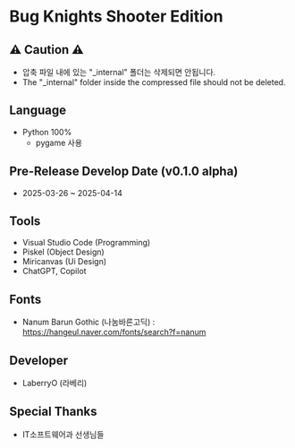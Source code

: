 Bug Knights Shooter Edition
=============

## ⚠️ Caution ⚠️
- 압축 파일 내에 있는 "_internal" 폴더는 삭제되면 안됩니다.
- The "_internal" folder inside the compressed file should not be deleted.

## Language
- Python 100%
    - pygame 사용

## Pre-Release Develop Date (v0.1.0 alpha)
- 2025-03-26 ~ 2025-04-14

## Tools
- Visual Studio Code (Programming)
- Piskel (Object Design)
- Miricanvas (Ui Design)
- ChatGPT, Copilot

## Fonts
- Nanum Barun Gothic (나눔바른고딕) : https://hangeul.naver.com/fonts/search?f=nanum

## Developer
- LaberryO (라베리)

## Special Thanks
- IT소프트웨어과 선생님들
